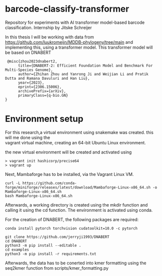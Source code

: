 # barcode-classify-transformer
Repository for experiments with AI transformer model-based barcode classification.
Internship by Jitske Schreijer

In this thesis I will be working with data from https://github.com/luukromeijn/MDDB-phylogeny/tree/main 
and implementing this, using a transformer model. This transformer model will be based on DNABERT
```
 @misc{zhou2023dnabert2,
      title={DNABERT-2: Efficient Foundation Model and Benchmark For Multi-Species Genome}, 
      author={Zhihan Zhou and Yanrong Ji and Weijian Li and Pratik Dutta and Ramana Davuluri and Han Liu},
      year={2023},
      eprint={2306.15006},
      archivePrefix={arXiv},
      primaryClass={q-bio.GN}
}
```
# Environment setup
For this research,a virtual environment using snakemake was created. this will me done using the  
vagrant virtual machine, creating an 64-bit Ubuntu Linux environment.

the new virtual environment will be created and activated using
```
> vagrant init hashicorp/precise64
> vagrant up
```

Next, Mambaforge has to be installed, via the Vagrant Linux VM. 
```
curl -L https://github.com/conda-forge/miniforge/releases/latest/download/Mambaforge-Linux-x86_64.sh -o Mambaforge-Linux-x86_64.sh
bash Mambaforge-Linux-x86_64.sh

```
Afterwards, a working directory is created using the mkdir function and calling it using the cd function. 
The environment is activated using conda. 

For the creation of DNABERT, the following packages are required: 
```
conda install pytorch torchvision cudatoolkit=10.0 -c pytorch

git clone https://github.com/jerryji1993/DNABERT
cd DNABERT
python3 -m pip install --editable .
cd examples
python3 -m pip install -r requirements.txt
```
Afterwards, the data has to be conerted into kmer formatting using the seq2kmer function from scripts/kmer_formatting.py

